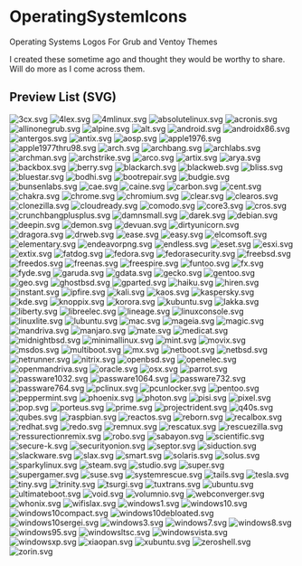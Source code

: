 # OperatingSystemIcons
Operating Systems Logos For Grub and Ventoy Themes

I created these sometime ago and thought they would be worthy to share. Will do more as I come across them.

## Preview List (SVG)

<!-- TABLE_START -->

![](https://raw.githubusercontent.com/AlgernonRepo/OperatingSystemIcons/master/OperatingSystemIconsSVG/3cx.svg "3cx.svg")
![](https://raw.githubusercontent.com/AlgernonRepo/OperatingSystemIcons/master/OperatingSystemIconsSVG/4lex.svg "4lex.svg")
![](https://raw.githubusercontent.com/AlgernonRepo/OperatingSystemIcons/master/OperatingSystemIconsSVG/4mlinux.svg "4mlinux.svg")
![](https://raw.githubusercontent.com/AlgernonRepo/OperatingSystemIcons/master/OperatingSystemIconsSVG/absolutelinux.svg "absolutelinux.svg")
![](https://raw.githubusercontent.com/AlgernonRepo/OperatingSystemIcons/master/OperatingSystemIconsSVG/acronis.svg "acronis.svg")
![](https://raw.githubusercontent.com/AlgernonRepo/OperatingSystemIcons/master/OperatingSystemIconsSVG/allinonegrub.svg "allinonegrub.svg")
![](https://raw.githubusercontent.com/AlgernonRepo/OperatingSystemIcons/master/OperatingSystemIconsSVG/alpine.svg "alpine.svg")
![](https://raw.githubusercontent.com/AlgernonRepo/OperatingSystemIcons/master/OperatingSystemIconsSVG/alt.svg "alt.svg")
![](https://raw.githubusercontent.com/AlgernonRepo/OperatingSystemIcons/master/OperatingSystemIconsSVG/android.svg "android.svg")
![](https://raw.githubusercontent.com/AlgernonRepo/OperatingSystemIcons/master/OperatingSystemIconsSVG/androidx86.svg "androidx86.svg")
![](https://raw.githubusercontent.com/AlgernonRepo/OperatingSystemIcons/master/OperatingSystemIconsSVG/antergos.svg "antergos.svg")
![](https://raw.githubusercontent.com/AlgernonRepo/OperatingSystemIcons/master/OperatingSystemIconsSVG/antix.svg "antix.svg")
![](https://raw.githubusercontent.com/AlgernonRepo/OperatingSystemIcons/master/OperatingSystemIconsSVG/aosp.svg "aosp.svg")
![](https://raw.githubusercontent.com/AlgernonRepo/OperatingSystemIcons/master/OperatingSystemIconsSVG/apple1976.svg "apple1976.svg")
![](https://raw.githubusercontent.com/AlgernonRepo/OperatingSystemIcons/master/OperatingSystemIconsSVG/apple1977thru98.svg "apple1977thru98.svg")
![](https://raw.githubusercontent.com/AlgernonRepo/OperatingSystemIcons/master/OperatingSystemIconsSVG/arch.svg "arch.svg")
![](https://raw.githubusercontent.com/AlgernonRepo/OperatingSystemIcons/master/OperatingSystemIconsSVG/archbang.svg "archbang.svg")
![](https://raw.githubusercontent.com/AlgernonRepo/OperatingSystemIcons/master/OperatingSystemIconsSVG/archlabs.svg "archlabs.svg")
![](https://raw.githubusercontent.com/AlgernonRepo/OperatingSystemIcons/master/OperatingSystemIconsSVG/archman.svg "archman.svg")
![](https://raw.githubusercontent.com/AlgernonRepo/OperatingSystemIcons/master/OperatingSystemIconsSVG/archstrike.svg "archstrike.svg")
![](https://raw.githubusercontent.com/AlgernonRepo/OperatingSystemIcons/master/OperatingSystemIconsSVG/arco.svg "arco.svg")
![](https://raw.githubusercontent.com/AlgernonRepo/OperatingSystemIcons/master/OperatingSystemIconsSVG/artix.svg "artix.svg")
![](https://raw.githubusercontent.com/AlgernonRepo/OperatingSystemIcons/master/OperatingSystemIconsSVG/arya.svg "arya.svg")
![](https://raw.githubusercontent.com/AlgernonRepo/OperatingSystemIcons/master/OperatingSystemIconsSVG/backbox.svg "backbox.svg")
![](https://raw.githubusercontent.com/AlgernonRepo/OperatingSystemIcons/master/OperatingSystemIconsSVG/berry.svg "berry.svg")
![](https://raw.githubusercontent.com/AlgernonRepo/OperatingSystemIcons/master/OperatingSystemIconsSVG/blackarch.svg "blackarch.svg")
![](https://raw.githubusercontent.com/AlgernonRepo/OperatingSystemIcons/master/OperatingSystemIconsSVG/blackweb.svg "blackweb.svg")
![](https://raw.githubusercontent.com/AlgernonRepo/OperatingSystemIcons/master/OperatingSystemIconsSVG/bliss.svg "bliss.svg")
![](https://raw.githubusercontent.com/AlgernonRepo/OperatingSystemIcons/master/OperatingSystemIconsSVG/bluestar.svg "bluestar.svg")
![](https://raw.githubusercontent.com/AlgernonRepo/OperatingSystemIcons/master/OperatingSystemIconsSVG/bodhi.svg "bodhi.svg")
![](https://raw.githubusercontent.com/AlgernonRepo/OperatingSystemIcons/master/OperatingSystemIconsSVG/bootrepair.svg "bootrepair.svg")
![](https://raw.githubusercontent.com/AlgernonRepo/OperatingSystemIcons/master/OperatingSystemIconsSVG/budgie.svg "budgie.svg")
![](https://raw.githubusercontent.com/AlgernonRepo/OperatingSystemIcons/master/OperatingSystemIconsSVG/bunsenlabs.svg "bunsenlabs.svg")
![](https://raw.githubusercontent.com/AlgernonRepo/OperatingSystemIcons/master/OperatingSystemIconsSVG/cae.svg "cae.svg")
![](https://raw.githubusercontent.com/AlgernonRepo/OperatingSystemIcons/master/OperatingSystemIconsSVG/caine.svg "caine.svg")
![](https://raw.githubusercontent.com/AlgernonRepo/OperatingSystemIcons/master/OperatingSystemIconsSVG/carbon.svg "carbon.svg")
![](https://raw.githubusercontent.com/AlgernonRepo/OperatingSystemIcons/master/OperatingSystemIconsSVG/cent.svg "cent.svg")
![](https://raw.githubusercontent.com/AlgernonRepo/OperatingSystemIcons/master/OperatingSystemIconsSVG/chakra.svg "chakra.svg")
![](https://raw.githubusercontent.com/AlgernonRepo/OperatingSystemIcons/master/OperatingSystemIconsSVG/chrome.svg "chrome.svg")
![](https://raw.githubusercontent.com/AlgernonRepo/OperatingSystemIcons/master/OperatingSystemIconsSVG/chromium.svg "chromium.svg")
![](https://raw.githubusercontent.com/AlgernonRepo/OperatingSystemIcons/master/OperatingSystemIconsSVG/clear.svg "clear.svg")
![](https://raw.githubusercontent.com/AlgernonRepo/OperatingSystemIcons/master/OperatingSystemIconsSVG/clearos.svg "clearos.svg")
![](https://raw.githubusercontent.com/AlgernonRepo/OperatingSystemIcons/master/OperatingSystemIconsSVG/clonezilla.svg "clonezilla.svg")
![](https://raw.githubusercontent.com/AlgernonRepo/OperatingSystemIcons/master/OperatingSystemIconsSVG/cloudready.svg "cloudready.svg")
![](https://raw.githubusercontent.com/AlgernonRepo/OperatingSystemIcons/master/OperatingSystemIconsSVG/comodo.svg "comodo.svg")
![](https://raw.githubusercontent.com/AlgernonRepo/OperatingSystemIcons/master/OperatingSystemIconsSVG/core3.svg "core3.svg")
![](https://raw.githubusercontent.com/AlgernonRepo/OperatingSystemIcons/master/OperatingSystemIconsSVG/cros.svg "cros.svg")
![](https://raw.githubusercontent.com/AlgernonRepo/OperatingSystemIcons/master/OperatingSystemIconsSVG/crunchbangplusplus.svg "crunchbangplusplus.svg")
![](https://raw.githubusercontent.com/AlgernonRepo/OperatingSystemIcons/master/OperatingSystemIconsSVG/damnsmall.svg "damnsmall.svg")
![](https://raw.githubusercontent.com/AlgernonRepo/OperatingSystemIcons/master/OperatingSystemIconsSVG/darek.svg "darek.svg")
![](https://raw.githubusercontent.com/AlgernonRepo/OperatingSystemIcons/master/OperatingSystemIconsSVG/debian.svg "debian.svg")
![](https://raw.githubusercontent.com/AlgernonRepo/OperatingSystemIcons/master/OperatingSystemIconsSVG/deepin.svg "deepin.svg")
![](https://raw.githubusercontent.com/AlgernonRepo/OperatingSystemIcons/master/OperatingSystemIconsSVG/demon.svg "demon.svg")
![](https://raw.githubusercontent.com/AlgernonRepo/OperatingSystemIcons/master/OperatingSystemIconsSVG/devuan.svg "devuan.svg")
![](https://raw.githubusercontent.com/AlgernonRepo/OperatingSystemIcons/master/OperatingSystemIconsSVG/dirtyunicorn.svg "dirtyunicorn.svg")
![](https://raw.githubusercontent.com/AlgernonRepo/OperatingSystemIcons/master/OperatingSystemIconsSVG/dragora.svg "dragora.svg")
![](https://raw.githubusercontent.com/AlgernonRepo/OperatingSystemIcons/master/OperatingSystemIconsSVG/drweb.svg "drweb.svg")
![](https://raw.githubusercontent.com/AlgernonRepo/OperatingSystemIcons/master/OperatingSystemIconsSVG/ease.svg "ease.svg")
![](https://raw.githubusercontent.com/AlgernonRepo/OperatingSystemIcons/master/OperatingSystemIconsSVG/easy.svg "easy.svg")
![](https://raw.githubusercontent.com/AlgernonRepo/OperatingSystemIcons/master/OperatingSystemIconsSVG/elcomsoft.svg "elcomsoft.svg")
![](https://raw.githubusercontent.com/AlgernonRepo/OperatingSystemIcons/master/OperatingSystemIconsSVG/elementary.svg "elementary.svg")
![](https://raw.githubusercontent.com/AlgernonRepo/OperatingSystemIcons/master/OperatingSystemIconsSVG/endeavorpng.svg "endeavorpng.svg")
![](https://raw.githubusercontent.com/AlgernonRepo/OperatingSystemIcons/master/OperatingSystemIconsSVG/endless.svg "endless.svg")
![](https://raw.githubusercontent.com/AlgernonRepo/OperatingSystemIcons/master/OperatingSystemIconsSVG/eset.svg "eset.svg")
![](https://raw.githubusercontent.com/AlgernonRepo/OperatingSystemIcons/master/OperatingSystemIconsSVG/esxi.svg "esxi.svg")
![](https://raw.githubusercontent.com/AlgernonRepo/OperatingSystemIcons/master/OperatingSystemIconsSVG/extix.svg "extix.svg")
![](https://raw.githubusercontent.com/AlgernonRepo/OperatingSystemIcons/master/OperatingSystemIconsSVG/fatdog.svg "fatdog.svg")
![](https://raw.githubusercontent.com/AlgernonRepo/OperatingSystemIcons/master/OperatingSystemIconsSVG/fedora.svg "fedora.svg")
![](https://raw.githubusercontent.com/AlgernonRepo/OperatingSystemIcons/master/OperatingSystemIconsSVG/fedorasecurity.svg "fedorasecurity.svg")
![](https://raw.githubusercontent.com/AlgernonRepo/OperatingSystemIcons/master/OperatingSystemIconsSVG/freebsd.svg "freebsd.svg")
![](https://raw.githubusercontent.com/AlgernonRepo/OperatingSystemIcons/master/OperatingSystemIconsSVG/freedos.svg "freedos.svg")
![](https://raw.githubusercontent.com/AlgernonRepo/OperatingSystemIcons/master/OperatingSystemIconsSVG/freenas.svg "freenas.svg")
![](https://raw.githubusercontent.com/AlgernonRepo/OperatingSystemIcons/master/OperatingSystemIconsSVG/freespire.svg "freespire.svg")
![](https://raw.githubusercontent.com/AlgernonRepo/OperatingSystemIcons/master/OperatingSystemIconsSVG/funtoo.svg "funtoo.svg")
![](https://raw.githubusercontent.com/AlgernonRepo/OperatingSystemIcons/master/OperatingSystemIconsSVG/fx.svg "fx.svg")
![](https://raw.githubusercontent.com/AlgernonRepo/OperatingSystemIcons/master/OperatingSystemIconsSVG/fyde.svg "fyde.svg")
![](https://raw.githubusercontent.com/AlgernonRepo/OperatingSystemIcons/master/OperatingSystemIconsSVG/garuda.svg "garuda.svg")
![](https://raw.githubusercontent.com/AlgernonRepo/OperatingSystemIcons/master/OperatingSystemIconsSVG/gdata.svg "gdata.svg")
![](https://raw.githubusercontent.com/AlgernonRepo/OperatingSystemIcons/master/OperatingSystemIconsSVG/gecko.svg "gecko.svg")
![](https://raw.githubusercontent.com/AlgernonRepo/OperatingSystemIcons/master/OperatingSystemIconsSVG/gentoo.svg "gentoo.svg")
![](https://raw.githubusercontent.com/AlgernonRepo/OperatingSystemIcons/master/OperatingSystemIconsSVG/geo.svg "geo.svg")
![](https://raw.githubusercontent.com/AlgernonRepo/OperatingSystemIcons/master/OperatingSystemIconsSVG/ghostbsd.svg "ghostbsd.svg")
![](https://raw.githubusercontent.com/AlgernonRepo/OperatingSystemIcons/master/OperatingSystemIconsSVG/gparted.svg "gparted.svg")
![](https://raw.githubusercontent.com/AlgernonRepo/OperatingSystemIcons/master/OperatingSystemIconsSVG/haiku.svg "haiku.svg")
![](https://raw.githubusercontent.com/AlgernonRepo/OperatingSystemIcons/master/OperatingSystemIconsSVG/hiren.svg "hiren.svg")
![](https://raw.githubusercontent.com/AlgernonRepo/OperatingSystemIcons/master/OperatingSystemIconsSVG/instant.svg "instant.svg")
![](https://raw.githubusercontent.com/AlgernonRepo/OperatingSystemIcons/master/OperatingSystemIconsSVG/ipfire.svg "ipfire.svg")
![](https://raw.githubusercontent.com/AlgernonRepo/OperatingSystemIcons/master/OperatingSystemIconsSVG/kali.svg "kali.svg")
![](https://raw.githubusercontent.com/AlgernonRepo/OperatingSystemIcons/master/OperatingSystemIconsSVG/kaos.svg "kaos.svg")
![](https://raw.githubusercontent.com/AlgernonRepo/OperatingSystemIcons/master/OperatingSystemIconsSVG/kaspersky.svg "kaspersky.svg")
![](https://raw.githubusercontent.com/AlgernonRepo/OperatingSystemIcons/master/OperatingSystemIconsSVG/kde.svg "kde.svg")
![](https://raw.githubusercontent.com/AlgernonRepo/OperatingSystemIcons/master/OperatingSystemIconsSVG/knoppix.svg "knoppix.svg")
![](https://raw.githubusercontent.com/AlgernonRepo/OperatingSystemIcons/master/OperatingSystemIconsSVG/korora.svg "korora.svg")
![](https://raw.githubusercontent.com/AlgernonRepo/OperatingSystemIcons/master/OperatingSystemIconsSVG/kubuntu.svg "kubuntu.svg")
![](https://raw.githubusercontent.com/AlgernonRepo/OperatingSystemIcons/master/OperatingSystemIconsSVG/lakka.svg "lakka.svg")
![](https://raw.githubusercontent.com/AlgernonRepo/OperatingSystemIcons/master/OperatingSystemIconsSVG/liberty.svg "liberty.svg")
![](https://raw.githubusercontent.com/AlgernonRepo/OperatingSystemIcons/master/OperatingSystemIconsSVG/libreelec.svg "libreelec.svg")
![](https://raw.githubusercontent.com/AlgernonRepo/OperatingSystemIcons/master/OperatingSystemIconsSVG/lineage.svg "lineage.svg")
![](https://raw.githubusercontent.com/AlgernonRepo/OperatingSystemIcons/master/OperatingSystemIconsSVG/linuxconsole.svg "linuxconsole.svg")
![](https://raw.githubusercontent.com/AlgernonRepo/OperatingSystemIcons/master/OperatingSystemIconsSVG/linuxlite.svg "linuxlite.svg")
![](https://raw.githubusercontent.com/AlgernonRepo/OperatingSystemIcons/master/OperatingSystemIconsSVG/lubuntu.svg "lubuntu.svg")
![](https://raw.githubusercontent.com/AlgernonRepo/OperatingSystemIcons/master/OperatingSystemIconsSVG/mac.svg "mac.svg")
![](https://raw.githubusercontent.com/AlgernonRepo/OperatingSystemIcons/master/OperatingSystemIconsSVG/mageia.svg "mageia.svg")
![](https://raw.githubusercontent.com/AlgernonRepo/OperatingSystemIcons/master/OperatingSystemIconsSVG/magic.svg "magic.svg")
![](https://raw.githubusercontent.com/AlgernonRepo/OperatingSystemIcons/master/OperatingSystemIconsSVG/mandriva.svg "mandriva.svg")
![](https://raw.githubusercontent.com/AlgernonRepo/OperatingSystemIcons/master/OperatingSystemIconsSVG/manjaro.svg "manjaro.svg")
![](https://raw.githubusercontent.com/AlgernonRepo/OperatingSystemIcons/master/OperatingSystemIconsSVG/mate.svg "mate.svg")
![](https://raw.githubusercontent.com/AlgernonRepo/OperatingSystemIcons/master/OperatingSystemIconsSVG/medicat.svg "medicat.svg")
![](https://raw.githubusercontent.com/AlgernonRepo/OperatingSystemIcons/master/OperatingSystemIconsSVG/midnightbsd.svg "midnightbsd.svg")
![](https://raw.githubusercontent.com/AlgernonRepo/OperatingSystemIcons/master/OperatingSystemIconsSVG/minimallinux.svg "minimallinux.svg")
![](https://raw.githubusercontent.com/AlgernonRepo/OperatingSystemIcons/master/OperatingSystemIconsSVG/mint.svg "mint.svg")
![](https://raw.githubusercontent.com/AlgernonRepo/OperatingSystemIcons/master/OperatingSystemIconsSVG/movix.svg "movix.svg")
![](https://raw.githubusercontent.com/AlgernonRepo/OperatingSystemIcons/master/OperatingSystemIconsSVG/msdos.svg "msdos.svg")
![](https://raw.githubusercontent.com/AlgernonRepo/OperatingSystemIcons/master/OperatingSystemIconsSVG/multiboot.svg "multiboot.svg")
![](https://raw.githubusercontent.com/AlgernonRepo/OperatingSystemIcons/master/OperatingSystemIconsSVG/mx.svg "mx.svg")
![](https://raw.githubusercontent.com/AlgernonRepo/OperatingSystemIcons/master/OperatingSystemIconsSVG/netboot.svg "netboot.svg")
![](https://raw.githubusercontent.com/AlgernonRepo/OperatingSystemIcons/master/OperatingSystemIconsSVG/netbsd.svg "netbsd.svg")
![](https://raw.githubusercontent.com/AlgernonRepo/OperatingSystemIcons/master/OperatingSystemIconsSVG/netrunner.svg "netrunner.svg")
![](https://raw.githubusercontent.com/AlgernonRepo/OperatingSystemIcons/master/OperatingSystemIconsSVG/nitrix.svg "nitrix.svg")
![](https://raw.githubusercontent.com/AlgernonRepo/OperatingSystemIcons/master/OperatingSystemIconsSVG/openbsd.svg "openbsd.svg")
![](https://raw.githubusercontent.com/AlgernonRepo/OperatingSystemIcons/master/OperatingSystemIconsSVG/openelec.svg "openelec.svg")
![](https://raw.githubusercontent.com/AlgernonRepo/OperatingSystemIcons/master/OperatingSystemIconsSVG/openmandriva.svg "openmandriva.svg")
![](https://raw.githubusercontent.com/AlgernonRepo/OperatingSystemIcons/master/OperatingSystemIconsSVG/oracle.svg "oracle.svg")
![](https://raw.githubusercontent.com/AlgernonRepo/OperatingSystemIcons/master/OperatingSystemIconsSVG/osx.svg "osx.svg")
![](https://raw.githubusercontent.com/AlgernonRepo/OperatingSystemIcons/master/OperatingSystemIconsSVG/parrot.svg "parrot.svg")
![](https://raw.githubusercontent.com/AlgernonRepo/OperatingSystemIcons/master/OperatingSystemIconsSVG/passware1032.svg "passware1032.svg")
![](https://raw.githubusercontent.com/AlgernonRepo/OperatingSystemIcons/master/OperatingSystemIconsSVG/passware1064.svg "passware1064.svg")
![](https://raw.githubusercontent.com/AlgernonRepo/OperatingSystemIcons/master/OperatingSystemIconsSVG/passware732.svg "passware732.svg")
![](https://raw.githubusercontent.com/AlgernonRepo/OperatingSystemIcons/master/OperatingSystemIconsSVG/passware764.svg "passware764.svg")
![](https://raw.githubusercontent.com/AlgernonRepo/OperatingSystemIcons/master/OperatingSystemIconsSVG/pclinux.svg "pclinux.svg")
![](https://raw.githubusercontent.com/AlgernonRepo/OperatingSystemIcons/master/OperatingSystemIconsSVG/pcunlocker.svg "pcunlocker.svg")
![](https://raw.githubusercontent.com/AlgernonRepo/OperatingSystemIcons/master/OperatingSystemIconsSVG/pentoo.svg "pentoo.svg")
![](https://raw.githubusercontent.com/AlgernonRepo/OperatingSystemIcons/master/OperatingSystemIconsSVG/peppermint.svg "peppermint.svg")
![](https://raw.githubusercontent.com/AlgernonRepo/OperatingSystemIcons/master/OperatingSystemIconsSVG/phoenix.svg "phoenix.svg")
![](https://raw.githubusercontent.com/AlgernonRepo/OperatingSystemIcons/master/OperatingSystemIconsSVG/photon.svg "photon.svg")
![](https://raw.githubusercontent.com/AlgernonRepo/OperatingSystemIcons/master/OperatingSystemIconsSVG/pisi.svg "pisi.svg")
![](https://raw.githubusercontent.com/AlgernonRepo/OperatingSystemIcons/master/OperatingSystemIconsSVG/pixel.svg "pixel.svg")
![](https://raw.githubusercontent.com/AlgernonRepo/OperatingSystemIcons/master/OperatingSystemIconsSVG/pop.svg "pop.svg")
![](https://raw.githubusercontent.com/AlgernonRepo/OperatingSystemIcons/master/OperatingSystemIconsSVG/porteus.svg "porteus.svg")
![](https://raw.githubusercontent.com/AlgernonRepo/OperatingSystemIcons/master/OperatingSystemIconsSVG/prime.svg "prime.svg")
![](https://raw.githubusercontent.com/AlgernonRepo/OperatingSystemIcons/master/OperatingSystemIconsSVG/projectrident.svg "projectrident.svg")
![](https://raw.githubusercontent.com/AlgernonRepo/OperatingSystemIcons/master/OperatingSystemIconsSVG/q40s.svg "q40s.svg")
![](https://raw.githubusercontent.com/AlgernonRepo/OperatingSystemIcons/master/OperatingSystemIconsSVG/qubes.svg "qubes.svg")
![](https://raw.githubusercontent.com/AlgernonRepo/OperatingSystemIcons/master/OperatingSystemIconsSVG/raspbian.svg "raspbian.svg")
![](https://raw.githubusercontent.com/AlgernonRepo/OperatingSystemIcons/master/OperatingSystemIconsSVG/reactos.svg "reactos.svg")
![](https://raw.githubusercontent.com/AlgernonRepo/OperatingSystemIcons/master/OperatingSystemIconsSVG/reborn.svg "reborn.svg")
![](https://raw.githubusercontent.com/AlgernonRepo/OperatingSystemIcons/master/OperatingSystemIconsSVG/recalbox.svg "recalbox.svg")
![](https://raw.githubusercontent.com/AlgernonRepo/OperatingSystemIcons/master/OperatingSystemIconsSVG/redhat.svg "redhat.svg")
![](https://raw.githubusercontent.com/AlgernonRepo/OperatingSystemIcons/master/OperatingSystemIconsSVG/redo.svg "redo.svg")
![](https://raw.githubusercontent.com/AlgernonRepo/OperatingSystemIcons/master/OperatingSystemIconsSVG/remnux.svg "remnux.svg")
![](https://raw.githubusercontent.com/AlgernonRepo/OperatingSystemIcons/master/OperatingSystemIconsSVG/rescatux.svg "rescatux.svg")
![](https://raw.githubusercontent.com/AlgernonRepo/OperatingSystemIcons/master/OperatingSystemIconsSVG/rescuezilla.svg "rescuezilla.svg")
![](https://raw.githubusercontent.com/AlgernonRepo/OperatingSystemIcons/master/OperatingSystemIconsSVG/ressurectionremix.svg "ressurectionremix.svg")
![](https://raw.githubusercontent.com/AlgernonRepo/OperatingSystemIcons/master/OperatingSystemIconsSVG/robo.svg "robo.svg")
![](https://raw.githubusercontent.com/AlgernonRepo/OperatingSystemIcons/master/OperatingSystemIconsSVG/sabayon.svg "sabayon.svg")
![](https://raw.githubusercontent.com/AlgernonRepo/OperatingSystemIcons/master/OperatingSystemIconsSVG/scientific.svg "scientific.svg")
![](https://raw.githubusercontent.com/AlgernonRepo/OperatingSystemIcons/master/OperatingSystemIconsSVG/secure-k.svg "secure-k.svg")
![](https://raw.githubusercontent.com/AlgernonRepo/OperatingSystemIcons/master/OperatingSystemIconsSVG/securityonion.svg "securityonion.svg")
![](https://raw.githubusercontent.com/AlgernonRepo/OperatingSystemIcons/master/OperatingSystemIconsSVG/septor.svg "septor.svg")
![](https://raw.githubusercontent.com/AlgernonRepo/OperatingSystemIcons/master/OperatingSystemIconsSVG/siduction.svg "siduction.svg")
![](https://raw.githubusercontent.com/AlgernonRepo/OperatingSystemIcons/master/OperatingSystemIconsSVG/slackware.svg "slackware.svg")
![](https://raw.githubusercontent.com/AlgernonRepo/OperatingSystemIcons/master/OperatingSystemIconsSVG/slax.svg "slax.svg")
![](https://raw.githubusercontent.com/AlgernonRepo/OperatingSystemIcons/master/OperatingSystemIconsSVG/smart.svg "smart.svg")
![](https://raw.githubusercontent.com/AlgernonRepo/OperatingSystemIcons/master/OperatingSystemIconsSVG/solaris.svg "solaris.svg")
![](https://raw.githubusercontent.com/AlgernonRepo/OperatingSystemIcons/master/OperatingSystemIconsSVG/solus.svg "solus.svg")
![](https://raw.githubusercontent.com/AlgernonRepo/OperatingSystemIcons/master/OperatingSystemIconsSVG/sparkylinux.svg "sparkylinux.svg")
![](https://raw.githubusercontent.com/AlgernonRepo/OperatingSystemIcons/master/OperatingSystemIconsSVG/steam.svg "steam.svg")
![](https://raw.githubusercontent.com/AlgernonRepo/OperatingSystemIcons/master/OperatingSystemIconsSVG/studio.svg "studio.svg")
![](https://raw.githubusercontent.com/AlgernonRepo/OperatingSystemIcons/master/OperatingSystemIconsSVG/super.svg "super.svg")
![](https://raw.githubusercontent.com/AlgernonRepo/OperatingSystemIcons/master/OperatingSystemIconsSVG/supergamer.svg "supergamer.svg")
![](https://raw.githubusercontent.com/AlgernonRepo/OperatingSystemIcons/master/OperatingSystemIconsSVG/suse.svg "suse.svg")
![](https://raw.githubusercontent.com/AlgernonRepo/OperatingSystemIcons/master/OperatingSystemIconsSVG/systemrescue.svg "systemrescue.svg")
![](https://raw.githubusercontent.com/AlgernonRepo/OperatingSystemIcons/master/OperatingSystemIconsSVG/tails.svg "tails.svg")
![](https://raw.githubusercontent.com/AlgernonRepo/OperatingSystemIcons/master/OperatingSystemIconsSVG/tesla.svg "tesla.svg")
![](https://raw.githubusercontent.com/AlgernonRepo/OperatingSystemIcons/master/OperatingSystemIconsSVG/tiny.svg "tiny.svg")
![](https://raw.githubusercontent.com/AlgernonRepo/OperatingSystemIcons/master/OperatingSystemIconsSVG/trinity.svg "trinity.svg")
![](https://raw.githubusercontent.com/AlgernonRepo/OperatingSystemIcons/master/OperatingSystemIconsSVG/tsurgi.svg "tsurgi.svg")
![](https://raw.githubusercontent.com/AlgernonRepo/OperatingSystemIcons/master/OperatingSystemIconsSVG/tuxtrans.svg "tuxtrans.svg")
![](https://raw.githubusercontent.com/AlgernonRepo/OperatingSystemIcons/master/OperatingSystemIconsSVG/ubuntu.svg "ubuntu.svg")
![](https://raw.githubusercontent.com/AlgernonRepo/OperatingSystemIcons/master/OperatingSystemIconsSVG/ultimateboot.svg "ultimateboot.svg")
![](https://raw.githubusercontent.com/AlgernonRepo/OperatingSystemIcons/master/OperatingSystemIconsSVG/void.svg "void.svg")
![](https://raw.githubusercontent.com/AlgernonRepo/OperatingSystemIcons/master/OperatingSystemIconsSVG/volumnio.svg "volumnio.svg")
![](https://raw.githubusercontent.com/AlgernonRepo/OperatingSystemIcons/master/OperatingSystemIconsSVG/webconverger.svg "webconverger.svg")
![](https://raw.githubusercontent.com/AlgernonRepo/OperatingSystemIcons/master/OperatingSystemIconsSVG/whonix.svg "whonix.svg")
![](https://raw.githubusercontent.com/AlgernonRepo/OperatingSystemIcons/master/OperatingSystemIconsSVG/wifislax.svg "wifislax.svg")
![](https://raw.githubusercontent.com/AlgernonRepo/OperatingSystemIcons/master/OperatingSystemIconsSVG/windows1.svg "windows1.svg")
![](https://raw.githubusercontent.com/AlgernonRepo/OperatingSystemIcons/master/OperatingSystemIconsSVG/windows10.svg "windows10.svg")
![](https://raw.githubusercontent.com/AlgernonRepo/OperatingSystemIcons/master/OperatingSystemIconsSVG/windows10compact.svg "windows10compact.svg")
![](https://raw.githubusercontent.com/AlgernonRepo/OperatingSystemIcons/master/OperatingSystemIconsSVG/windows10debloated.svg "windows10debloated.svg")
![](https://raw.githubusercontent.com/AlgernonRepo/OperatingSystemIcons/master/OperatingSystemIconsSVG/windows10sergei.svg "windows10sergei.svg")
![](https://raw.githubusercontent.com/AlgernonRepo/OperatingSystemIcons/master/OperatingSystemIconsSVG/windows3.svg "windows3.svg")
![](https://raw.githubusercontent.com/AlgernonRepo/OperatingSystemIcons/master/OperatingSystemIconsSVG/windows7.svg "windows7.svg")
![](https://raw.githubusercontent.com/AlgernonRepo/OperatingSystemIcons/master/OperatingSystemIconsSVG/windows8.svg "windows8.svg")
![](https://raw.githubusercontent.com/AlgernonRepo/OperatingSystemIcons/master/OperatingSystemIconsSVG/windows95.svg "windows95.svg")
![](https://raw.githubusercontent.com/AlgernonRepo/OperatingSystemIcons/master/OperatingSystemIconsSVG/windowsltsc.svg "windowsltsc.svg")
![](https://raw.githubusercontent.com/AlgernonRepo/OperatingSystemIcons/master/OperatingSystemIconsSVG/windowsvista.svg "windowsvista.svg")
![](https://raw.githubusercontent.com/AlgernonRepo/OperatingSystemIcons/master/OperatingSystemIconsSVG/windowsxp.svg "windowsxp.svg")
![](https://raw.githubusercontent.com/AlgernonRepo/OperatingSystemIcons/master/OperatingSystemIconsSVG/xiaopan.svg "xiaopan.svg")
![](https://raw.githubusercontent.com/AlgernonRepo/OperatingSystemIcons/master/OperatingSystemIconsSVG/xubuntu.svg "xubuntu.svg")
![](https://raw.githubusercontent.com/AlgernonRepo/OperatingSystemIcons/master/OperatingSystemIconsSVG/zeroshell.svg "zeroshell.svg")
![](https://raw.githubusercontent.com/AlgernonRepo/OperatingSystemIcons/master/OperatingSystemIconsSVG/zorin.svg "zorin.svg")

<!-- TABLE_END -->